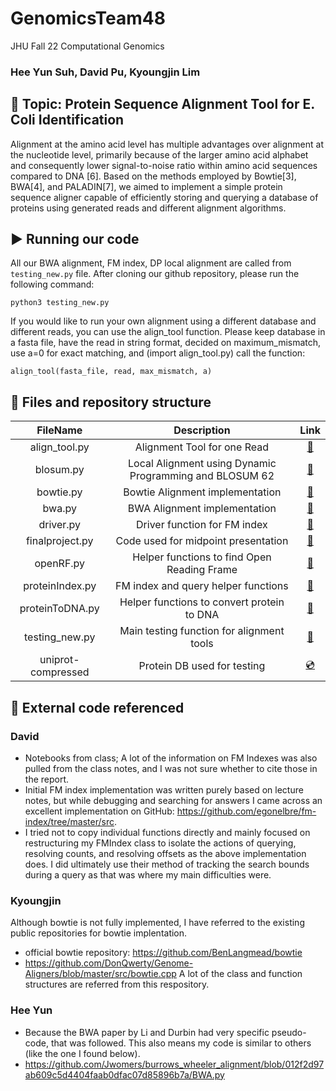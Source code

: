 # GenomicsTeam48
JHU Fall 22 Computational Genomics 
### Hee Yun Suh, David Pu, Kyoungjin Lim 
## 🧬 Topic: Protein Sequence Alignment Tool for E. Coli Identification

Alignment at the amino acid level has multiple advantages over alignment at the nucleotide level, primarily because of the larger amino acid alphabet and consequently lower signal-to-noise ratio within amino acid sequences compared to DNA [6]. Based on the methods employed by Bowtie[3], BWA[4], and PALADIN[7], we aimed to implement a simple protein sequence aligner capable of efficiently storing and querying a database of proteins using generated reads and different alignment algorithms.

##  ▶️ Running our code

All our BWA alignment, FM index, DP local alignment are called from ```testing_new.py``` file. 
After cloning our github repository, please run the following command:

``` 
python3 testing_new.py
```

If you would like to run your own alignment using a different database and different reads, you can use the align_tool function.
Please keep database in a fasta file, have the read in string format, decided on maximum_mismatch, use a=0 for exact matching, and (import align_tool.py) call the function:

``` 
align_tool(fasta_file, read, max_mismatch, a)
```

## 📂 Files and repository structure

|   FileName     |    Description   |  Link   |
| :-------------: |:-------------:| :-----:|
| align_tool.py | Alignment Tool for one Read |  [🔗](https://github.com/jinny0909/GenomicsTeam48/blob/main/align_tool.py) |
| blosum.py | Local Alignment using Dynamic Programming and BLOSUM 62 |  [🔗](https://github.com/jinny0909/GenomicsTeam48/blob/main/blosum.py) |
| bowtie.py | Bowtie Alignment implementation | [🔗](https://github.com/jinny0909/GenomicsTeam48/blob/main/bowtie.py) |  |
| bwa.py | BWA Alignment implementation | [🔗](https://github.com/jinny0909/GenomicsTeam48/blob/main/bwa.py)  |
| driver.py | Driver function for FM index | [🔗](https://github.com/jinny0909/GenomicsTeam48/blob/main/driver.py) |
| finalproject.py | Code used for midpoint presentation |  [🔗](https://github.com/jinny0909/GenomicsTeam48/blob/main/finalproject.py) |
| openRF.py | Helper functions to find Open Reading Frame | [🔗](https://github.com/jinny0909/GenomicsTeam48/blob/main/openRF.py) |
| proteinIndex.py | FM index and query helper functions |  [🔗](https://github.com/jinny0909/GenomicsTeam48/blob/main/proteinIndex.py)|
| proteinToDNA.py | Helper functions to convert protein to DNA  |  [🔗](https://github.com/jinny0909/GenomicsTeam48/blob/main/proteinToDNA.py)|
| testing_new.py | Main testing function for alignment tools  |  [🔗](https://github.com/jinny0909/GenomicsTeam48/blob/main/testing_new.py)|
| uniprot-compressed | Protein DB used for testing |  [💿](https://github.com/jinny0909/GenomicsTeam48/blob/main/uniprot-compressed_true_download_true_format_fasta_query_accession_3-2022.12.08-22.52.25.99.fasta.gz)|





## 🔖 External code referenced 

### David
- Notebooks from class; A lot of the information on FM Indexes was also pulled from the class notes, and I was not sure whether to cite those in the report.
- Initial FM index implementation was written purely based on lecture notes, but while debugging and searching for answers I came across an excellent implementation on GitHub: https://github.com/egonelbre/fm-index/tree/master/src. 
- I tried not to copy individual functions directly and mainly focused on restructuring my FMIndex class to isolate the actions of querying, resolving counts, and resolving offsets as the above implementation does. I did ultimately use their method of tracking the search bounds during a query as that was where my main difficulties were.

### Kyoungjin 

Although bowtie is not fully implemented, I have referred to the existing public repositories for bowtie implentation. 
- official bowtie repository:  https://github.com/BenLangmead/bowtie
- https://github.com/DonQwerty/Genome-Aligners/blob/master/src/bowtie.cpp A lot of the class and function structures are referred from this respository. 

### Hee Yun
- Because the BWA paper by Li and Durbin had very specific pseudo-code, that was followed.  This also means my code is similar to others (like the one I found below).
- https://github.com/Jwomers/burrows_wheeler_alignment/blob/012f2d97ab609c5d4404faab0dfac07d85896b7a/BWA.py

